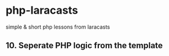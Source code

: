 # php-laracasts

simple &amp; short php lessons from laracasts

## 10. Seperate PHP logic from the template

